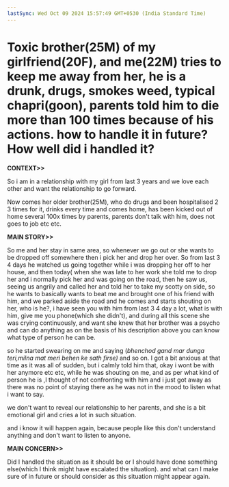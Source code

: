 ```yaml
---
lastSync: Wed Oct 09 2024 15:57:49 GMT+0530 (India Standard Time)
---
```


# Toxic brother(25M) of my girlfriend(20F), and me(22M) tries to keep me away from her, he is a drunk, drugs, smokes weed, typical chapri(goon), parents told him to die more than 100 times because of his actions. how to handle it in future? How well did i handled it?

**CONTEXT>>**

So i am in a relationship with my girl from last 3 years and we love each other and want the relationship to go forward.

Now comes her older brother(25M), who do drugs and been hospitalised 2 3 times for it, drinks every time and comes home, has been kicked out of home several 100x times by parents, parents don't talk with him, does not goes to job etc etc.

**MAIN STORY>>**

So me and her stay in same area, so whenever we go out or she wants to be dropped off somewhere then i pick her and drop her over. So from last 3 4 days he watched us going together while i was dropping her off to her house, and then today( when she was late to her work she told me to drop her and i normally pick her and was going on the road, then he saw us, seeing us angrily and called her and told her to take my scotty on side, so he wants to basically wants to beat me and brought one of his friend with him, and we parked aside the road and he comes and starts shouting on her, who is he?, i have seen you with him from last 3 4 day a lot, what is with him, give me you phone(which she didn't), and during all this scene she was crying continuously, and want she knew that her brother was a psycho and can do anything as on the basis of his description above you can know what type of person he can be.

so he started swearing on me and saying (_bhenchod gand mar dunga teri,milna mat meri behen ke sath firse)_ and so on. I got a bit anxious at that time as it was all of sudden, but i calmly told him that, okay i wont be with her anymore etc etc, while he was shouting on me, and as per what kind of person he is ,I thought of not confronting with him and i just got away as there was no point of staying there as he was not in the mood to listen what i want to say.

we don't want to reveal our relationship to her parents, and she is a bit emotional girl and cries a lot in such situation.

and i know it will happen again, because people like this don't understand anything and don't want to listen to anyone.

**MAIN CONCERN>>**

Did I handled the situation as it should be or I should have done something else(which I think might have escalated the situation). and what can I make sure of in future or should consider as this situation might appear again.